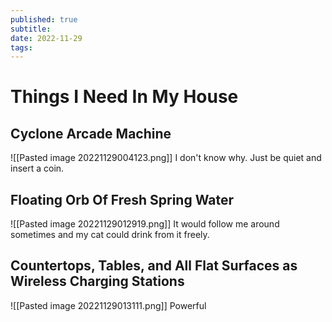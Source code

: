 ```yaml
---
published: true
subtitle: 
date: 2022-11-29
tags: 
---
```


# Things I Need In My House


## Cyclone Arcade Machine
![[Pasted image 20221129004123.png]]
I don't know why. Just be quiet and insert a coin.



## Floating Orb Of Fresh Spring Water
![[Pasted image 20221129012919.png]]
It would follow me around sometimes and my cat could drink from it freely.



## Countertops, Tables, and All Flat Surfaces as Wireless Charging Stations

![[Pasted image 20221129013111.png]]
Powerful